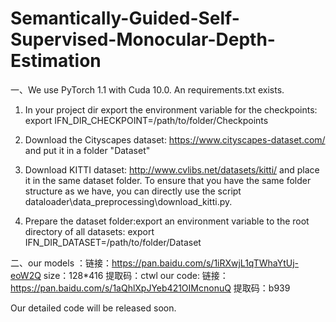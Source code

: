 # Semantically-Guided-Self-Supervised-Monocular-Depth-Estimation
一、We use PyTorch 1.1 with Cuda 10.0. An requirements.txt  exists. 

1. In your project dir export the environment variable for the checkpoints: export IFN_DIR_CHECKPOINT=/path/to/folder/Checkpoints

2. Download the Cityscapes dataset: https://www.cityscapes-dataset.com/ and put it in a folder "Dataset"

3. Download KITTI dataset: http://www.cvlibs.net/datasets/kitti/ and place it in the same dataset folder. To ensure that you have the same folder structure as we have, you can directly use the script dataloader\data_preprocessing\download_kitti.py.

4. Prepare the dataset folder:export an environment variable to the root directory of all datasets: export IFN_DIR_DATASET=/path/to/folder/Dataset




二、our models ：链接：https://pan.baidu.com/s/1iRXwjL1qTWhaYtUj-eoW2Q size：128*416
提取码：ctwl
    our code:   链接：https://pan.baidu.com/s/1aQhlXpJYeb421OIMcnonuQ 
提取码：b939

Our detailed code will be released soon.
